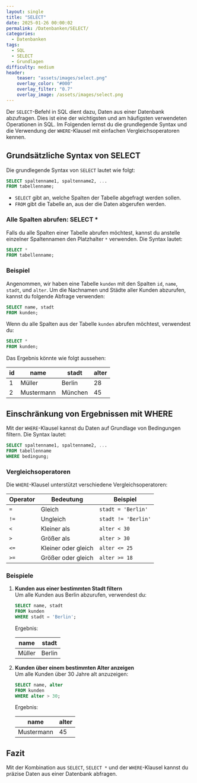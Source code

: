 ```yaml
---
layout: single
title: "SELECT"
date: 2025-01-26 00:00:02
permalink: /Datenbanken/SELECT/
categories:
  - Datenbanken
tags:
  - SQL
  - SELECT
  - Grundlagen
difficulty: medium
header:
    teaser: "assets/images/select.png"
    overlay_color: "#000"
    overlay_filter: "0.7"
    overlay_image: /assets/images/select.png
---
```


Der `SELECT`-Befehl in SQL dient dazu, Daten aus einer Datenbank abzufragen. Dies ist eine der wichtigsten und am häufigsten verwendeten Operationen in SQL. Im Folgenden lernst du die grundlegende Syntax und die Verwendung der `WHERE`-Klausel mit einfachen Vergleichsoperatoren kennen.

## Grundsätzliche Syntax von SELECT
Die grundlegende Syntax von `SELECT` lautet wie folgt:

```sql
SELECT spaltenname1, spaltenname2, ...
FROM tabellenname;
```

- `SELECT` gibt an, welche Spalten der Tabelle abgefragt werden sollen.
- `FROM` gibt die Tabelle an, aus der die Daten abgerufen werden.

### Alle Spalten abrufen: SELECT *
Falls du alle Spalten einer Tabelle abrufen möchtest, kannst du anstelle einzelner Spaltennamen den Platzhalter `*` verwenden. Die Syntax lautet:

```sql
SELECT *
FROM tabellenname;
```

### Beispiel
Angenommen, wir haben eine Tabelle `kunden` mit den Spalten `id`, `name`, `stadt`, und `alter`. Um die Nachnamen und Städte aller Kunden abzurufen, kannst du folgende Abfrage verwenden:

```sql
SELECT name, stadt
FROM kunden;
```

Wenn du alle Spalten aus der Tabelle `kunden` abrufen möchtest, verwendest du:

```sql
SELECT *
FROM kunden;
```

Das Ergebnis könnte wie folgt aussehen:

| id | name          | stadt      | alter |
|----|---------------|------------|-------|
| 1  | Müller        | Berlin     | 28    |
| 2  | Mustermann    | München    | 45    |

## Einschränkung von Ergebnissen mit WHERE
Mit der `WHERE`-Klausel kannst du Daten auf Grundlage von Bedingungen filtern. Die Syntax lautet:

```sql
SELECT spaltenname1, spaltenname2, ...
FROM tabellenname
WHERE bedingung;
```

### Vergleichsoperatoren
Die `WHERE`-Klausel unterstützt verschiedene Vergleichsoperatoren:

| Operator | Bedeutung          | Beispiel                          |
|----------|--------------------|------------------------------------|
| `=`      | Gleich             | `stadt = 'Berlin'`                |
| `!=`     | Ungleich           | `stadt != 'Berlin'`               |
| `<`      | Kleiner als        | `alter < 30`                      |
| `>`      | Größer als         | `alter > 30`                      |
| `<=`     | Kleiner oder gleich | `alter <= 25`                    |
| `>=`     | Größer oder gleich  | `alter >= 18`                    |

### Beispiele
1. **Kunden aus einer bestimmten Stadt filtern**  
   Um alle Kunden aus Berlin abzurufen, verwendest du:

   ```sql
   SELECT name, stadt
   FROM kunden
   WHERE stadt = 'Berlin';
   ```

   Ergebnis:

   | name         | stadt   |
   |--------------|---------|
   | Müller       | Berlin  |

2. **Kunden über einem bestimmten Alter anzeigen**  
   Um alle Kunden über 30 Jahre alt anzuzeigen:

   ```sql
   SELECT name, alter
   FROM kunden
   WHERE alter > 30;
   ```

   Ergebnis:

   | name          | alter |
   |---------------|-------|
   | Mustermann    | 45    |

## Fazit
Mit der Kombination aus `SELECT`, `SELECT *` und der `WHERE`-Klausel kannst du präzise Daten aus einer Datenbank abfragen.